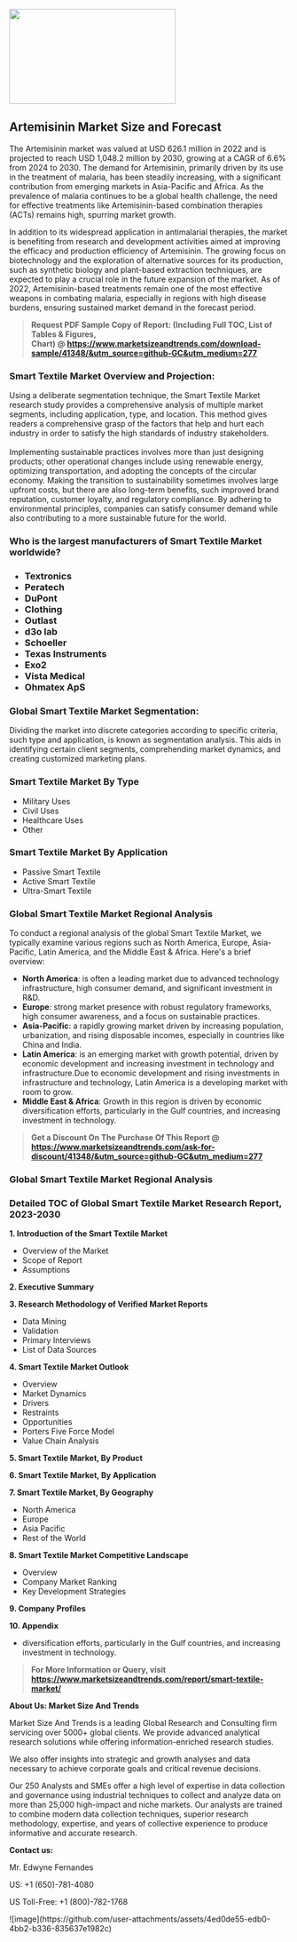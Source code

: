 <p><img class="alignnone size-medium wp-image-20088" src="https://ffe5etoiles.com/wp-content/uploads/2024/12/MST1-300x171.png" alt="" width="300" height="171" /></p><h2>Artemisinin Market Size and Forecast</h2><p>The Artemisinin market was valued at USD 626.1 million in 2022 and is projected to reach USD 1,048.2 million by 2030, growing at a CAGR of 6.6% from 2024 to 2030. The demand for Artemisinin, primarily driven by its use in the treatment of malaria, has been steadily increasing, with a significant contribution from emerging markets in Asia-Pacific and Africa. As the prevalence of malaria continues to be a global health challenge, the need for effective treatments like Artemisinin-based combination therapies (ACTs) remains high, spurring market growth.</p><p>In addition to its widespread application in antimalarial therapies, the market is benefiting from research and development activities aimed at improving the efficacy and production efficiency of Artemisinin. The growing focus on biotechnology and the exploration of alternative sources for its production, such as synthetic biology and plant-based extraction techniques, are expected to play a crucial role in the future expansion of the market. As of 2022, Artemisinin-based treatments remain one of the most effective weapons in combating malaria, especially in regions with high disease burdens, ensuring sustained market demand in the forecast period.</p></p><blockquote id="" class=""><strong>Request PDF Sample Copy of Report: (Including Full TOC, List of Tables &amp; Figures, Chart)&nbsp;@&nbsp;<strong><a href="https://www.marketsizeandtrends.com/download-sample/41348/&utm_source=github-GC&utm_medium=277" target="_blank">https://www.marketsizeandtrends.com/download-sample/41348/&utm_source=github-GC&utm_medium=277</a></strong></strong></blockquote><h3 id="" class="">Smart Textile Market&nbsp;Overview and Projection:</h3><p id="" class="">Using a deliberate segmentation technique, the Smart Textile Market research study provides a comprehensive analysis of multiple market segments, including application, type, and location. This method gives readers a comprehensive grasp of the factors that help and hurt each industry in order to satisfy the high standards of industry stakeholders. <br /> <br />Implementing sustainable practices involves more than just designing products; other operational changes include using renewable energy, optimizing transportation, and adopting the concepts of the circular economy. Making the transition to sustainability sometimes involves large upfront costs, but there are also long-term benefits, such improved brand reputation, customer loyalty, and regulatory compliance. By adhering to environmental principles, companies can satisfy consumer demand while also contributing to a more sustainable future for the world.</p><h3 id="" class="">Who is the largest manufacturers of&nbsp;Smart Textile Market worldwide?</h3><h3 class=""><p><ul><li>Textronics </li><li> Peratech </li><li> DuPont </li><li> Clothing </li><li> Outlast </li><li> d3o lab </li><li> Schoeller </li><li> Texas Instruments </li><li> Exo2 </li><li> Vista Medical </li><li> Ohmatex ApS</li></ul></p></h3><h3 id="" class="">Global&nbsp;Smart Textile Market Segmentation:</h3><p id="" class="">Dividing the market into discrete categories according to specific criteria, such type and application, is known as segmentation analysis. This aids in identifying certain client segments, comprehending market dynamics, and creating customized marketing plans.</p><h3 id="" class="">Smart Textile Market&nbsp;By Type</h3><p><p><ul><li>Military Uses </li><li> Civil Uses </li><li> Healthcare Uses </li><li> Other</p></li></ul></p></p><h3 id="" class="">Smart Textile Market&nbsp;By Application</h3><p class=""><p><ul><li>Passive Smart Textile </li><li> Active Smart Textile </li><li> Ultra-Smart Textile</li></ul></p></p><h3 id="" class="">Global Smart Textile Market Regional Analysis</h3><p id="" class="">To conduct a regional analysis of the global Smart Textile Market, we typically examine various regions such as North America, Europe, Asia-Pacific, Latin America, and the Middle East &amp; Africa. Here's a brief overview:</p><ul><li><strong>North America</strong>: is often a leading market due to advanced technology infrastructure, high consumer demand, and significant investment in R&amp;D.</li><li><strong>Europe</strong>: strong market presence with robust regulatory frameworks, high consumer awareness, and a focus on sustainable practices.</li><li><strong>Asia-Pacific</strong>: a rapidly growing market driven by increasing population, urbanization, and rising disposable incomes, especially in countries like China and India.</li><li><strong>Latin America</strong>: is an emerging market with growth potential, driven by economic development and increasing investment in technology and infrastructure.Due to economic development and rising investments in infrastructure and technology, Latin America is a developing market with room to grow.</li><li><strong>Middle East &amp; Africa</strong>: Growth in this region is driven by economic diversification efforts, particularly in the Gulf countries, and increasing investment in technology.</li></ul><blockquote id="" class=""><strong>Get a Discount On The Purchase Of This Report @ <strong><a href="https://www.marketsizeandtrends.com/ask-for-discount/41348/&utm_source=github-GC&utm_medium=277" target="_blank">https://www.marketsizeandtrends.com/ask-for-discount/41348/&utm_source=github-GC&utm_medium=277</a></strong></strong></blockquote><h3 id="" class="">Global Smart Textile Market Regional Analysis</h3><h3 id="" class="">Detailed TOC of Global Smart Textile Market Research Report, 2023-2030</h3><p id="" class=""><strong>1. Introduction of the Smart Textile Market</strong></p><ul><li>Overview of the Market</li><li>Scope of Report</li><li>Assumptions</li></ul><p id="" class=""><strong>2. Executive Summary</strong></p><p id="" class=""><strong>3. Research Methodology of Verified Market Reports</strong></p><ul><li>Data Mining</li><li>Validation</li><li>Primary Interviews</li><li>List of Data Sources</li></ul><p id="" class=""><strong>4. Smart Textile Market Outlook</strong></p><ul><li>Overview</li><li>Market Dynamics</li><li>Drivers</li><li>Restraints</li><li>Opportunities</li><li>Porters Five Force Model</li><li>Value Chain Analysis</li></ul><p id="" class=""><strong>5. Smart Textile Market, By Product</strong></p><p id="" class=""><strong>6. Smart Textile Market, By Application</strong></p><p id="" class=""><strong>7. Smart Textile Market, By Geography</strong></p><ul><li>North America</li><li>Europe</li><li>Asia Pacific</li><li>Rest of the World</li></ul><p id="" class=""><strong>8. Smart Textile Market Competitive Landscape</strong></p><ul><li>Overview</li><li>Company Market Ranking</li><li>Key Development Strategies</li></ul><p id="" class=""><strong>9. Company Profiles</strong></p><p id="" class=""><strong>10. Appendix</strong></p><ul><li>diversification efforts, particularly in the Gulf countries, and increasing investment in technology.</li></ul><blockquote id="" class=""><strong>For More Information or Query, visit <strong><strong><a href="https://www.marketsizeandtrends.com/report/smart-textile-market/" target="_blank">https://www.marketsizeandtrends.com/report/smart-textile-market/</a></strong></strong></strong></blockquote><p id="" class=""><strong>About Us: Market Size And Trends</strong></p><p id="" class="">Market Size And Trends is a leading Global Research and Consulting firm servicing over 5000+ global clients. We provide advanced analytical research solutions while offering information-enriched research studies.</p><p id="" class="">We also offer insights into strategic and growth analyses and data necessary to achieve corporate goals and critical revenue decisions.</p><p id="" class="">Our 250 Analysts and SMEs offer a high level of expertise in data collection and governance using industrial techniques to collect and analyze data on more than 25,000 high-impact and niche markets. Our analysts are trained to combine modern data collection techniques, superior research methodology, expertise, and years of collective experience to produce informative and accurate research.</p><p id="" class=""><strong>Contact us:</strong></p><p id="" class="">Mr. Edwyne Fernandes</p><p id="" class="">US: +1 (650)-781-4080</p><p id="" class="">US Toll-Free: +1 (800)-782-1768</p>
![image](https://github.com/user-attachments/assets/4ed0de55-edb0-4bb2-b336-835637e1982c)
